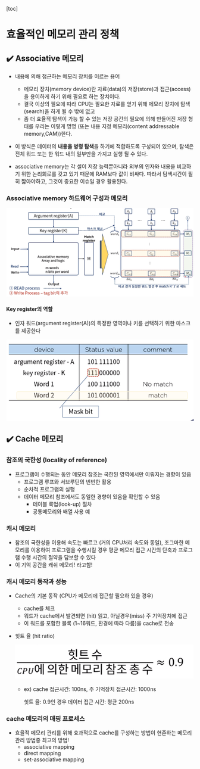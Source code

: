[toc]

# 효율적인 메모리 관리 정책

## :heavy_check_mark: Associative 메모리

- 내용에 의해 접근하는 메모리 장치를 이르는 용어
  - 메모리 장치(memory device)란 자료(data)의 저장(store)과 접근(access)을 용이하게 하기 위해 필요로 하는 장치이다.
  - 결국 이상의 필요에 따라 CPU는 필요한 자료를 얻기 위해 메모리 장치에 탐색(search)을 하게 될 수 밖에 없고
  - 좀 더 효율적 탐색이 가능 할 수 있는 저장 공간의 필요에 의해 만들어진 저장 형태를 우리는 이렇게 명명 (또는 내용 지정 메모리(content addressable memory,CAM))한다.
- 이 방식은 데이터의 **내용을 병령 탐색**을 하기에 적합하도록 구성되어 있으며, 탐색은 전체 워드 또는 한 워드 내의 일부만을 가지고 실행 될 수 있다.

- associative memory는 각 셀이 저장 능력뿐아니라  외부의 인자와 내용을 비교하기 위한 논리회로를 갖고 있기 때문에 RAM보다 값이 비싸다. 따라서 탐색시간이 필히 짧아야하고, 그것이 중요한 이슈일 경우 활용된다.



### Associative memory 하드웨어 구성과 메모리

![image-20210323204246626](assets/image-20210323204246626.png)



#### Key register의 역할

- 인자 워드(argument register(A))의 특정한 영역이나 키를 선택하기 위한 마스크를 제공한다

![image-20210323204331705](assets/image-20210323204331705.png)



## :heavy_check_mark: Cache 메모리

### 참조의 국한성 (locality of reference)

- 프로그램이 수행되는 동안 메모리 참조는 국한된 영역에서만 이뤄지는 경향이 있음
  - 프로그램 루프와 서브루틴의 빈번한 활용
  - 순차적 프로그램의 실행
  - 데이터 메모리 참조에서도 동일한 경향이 있음을 확인할 수 있음
    - 테이블 룩업(look-up) 절차
    - 공통메모리와 배열 사용 예



### 캐시 메모리

- 참조의 국한성을 이용해 속도는 빠르고 (거의 CPU처리 속도와 동일), 조그마한 메모리를 이용하여 프로그램을 수행시킬 경우 평균 메모리 접근 시간의 단축과 프로그램 수행 시간의 절약을 담보할 수 있다
- 이 기억 공간을 캐쉬 메모리! 라고함!





### 캐시 메모리 동작과 성능

- Cache의 기본 동작 (CPU가 메모리에 접근할 필요하 있을 경우)

  - cache를 체크
  - 워드가 cache에서 발견되면 (hit) 읽고, 아닐경우(miss) 주 기억장치에 접근
  - 이 워드를 포함한 블록 (1~16워드, 환경에 따라 다름)을 cache로 전송

- 힛트 율 (hit ratio)

  ![image-20210323204810265](assets/image-20210323204810265.png)

  - ex) cache 접근시간: 100ns, 주 기억장치 접근시간: 1000ns

    힛트 율: 0.9인 경우 데이터 접근 시간: 평균 200ns 



### cache 메모리의 매핑 프로세스

- 효율적 메모리 관리를 위해 효과적으로 cache를 구성하는 방법이 현존하는 메모리 관리 방법중 최고의 방법!
  - associative mapping
  - direct mapping
  - set-associative mapping

